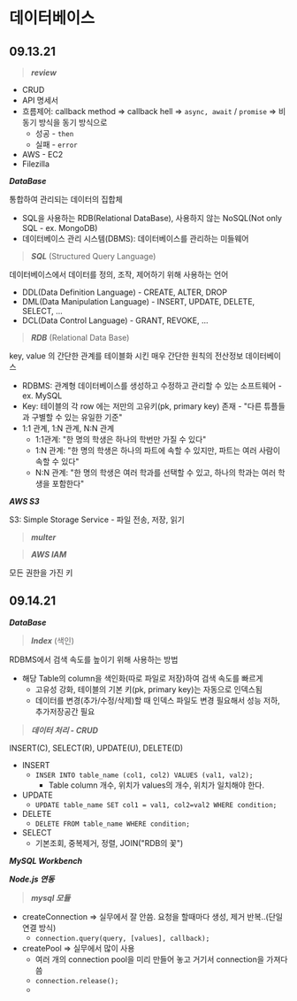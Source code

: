 # 데이터베이스



## 09.13.21

> ***review***

- CRUD
- API 명세서
- 흐름제어: callback method => callback hell => `async, await` / `promise` => 비동기 방식을 동기 방식으로
  - 성공 - `then`
  - 실패 - `error`
- AWS - EC2
- Filezilla





***DataBase***

통합하여 관리되는 데이터의 집합체

- SQL을 사용하는 RDB(Relational DataBase), 사용하지 않는  NoSQL(Not only SQL - ex. MongoDB)
- 데이터베이스 관리 시스템(DBMS): 데이터베이스를 관리하는 미들웨어



>***SQL*** (Structured Query Language)

데이터베이스에서 데이터를 정의, 조작, 제어하기 위해 사용하는 언어

- DDL(Data Definition Language) - CREATE, ALTER, DROP
- DML(Data Manipulation Language) - INSERT, UPDATE, DELETE, SELECT, ...
- DCL(Data Control Language) - GRANT, REVOKE, ...



> ***RDB*** (Relational Data Base)

key, value 의 간단한 관계를 테이블화 시킨 매우 간단한 원칙의 전산정보 데이터베이스

- RDBMS: 관계형 데이터베이스를 생성하고 수정하고 관리할 수 있는 소프트웨어 - ex. MySQL
- Key: 테이블의 각 row 에는 저만의 고유키(pk, primary key) 존재 - "다른 튜플들과 구별할 수 있는 유일한 기준"
- 1:1 관계, 1:N 관계, N:N 관계
  - 1:1관계: "한 명의 학생은 하나의 학번만 가질 수 있다"
  - 1:N 관계: "한 명의 학생은 하나의 파트에 속할 수 있지만, 파트는 여러 사람이 속할 수 있다"
  - N:N 관계: "한 명의 학생은 여러 학과를 선택할 수 있고, 하나의 학과는 여러 학생을 포함한다"





***AWS S3***

S3: Simple Storage Service - 파일 전송, 저장, 읽기



> ***multer***



> ***AWS IAM***

모든 권한을 가진 키







## 09.14.21

***DataBase***

> ***Index*** (색인)

RDBMS에서 검색 속도를 높이기 위해 사용하는 방법

- 해당 Table의 column을 색인화(따로 파일로 저장)하여 검색 속도를 빠르게
  - 고유성 강화, 테이블의 기본 키(pk, primary key)는 자동으로 인덱스됨
  - 데이터를 변경(추가/수정/삭제)할 때 인덱스 파일도 변경 필요해서 성능 저하, 추가저장공간 필요



> ***데이터 처리 - CRUD***

INSERT(C), SELECT(R), UPDATE(U), DELETE(D)

- INSERT
  - `INSER INTO table_name (col1, col2) VALUES (val1, val2);`
    - Table column 개수, 위치가  values의 개수, 위치가 일치해야 한다.
- UPDATE
  - `UPDATE table_name SET col1 = val1, col2=val2 WHERE condition;`
- DELETE
  - `DELETE FROM table_name WHERE condition;`
- SELECT
  - 기본조회, 중복제거, 정렬, JOIN("RDB의 꽃")





***MySQL Workbench***





***Node.js 연동***

> ***mysql 모듈***

- createConnection => 실무에서 잘 안씀. 요청을 할때마다 생성, 제거 반복..(단일 연결 방식)
  - `connection.query(query, [values], callback);`
- createPool => 실무에서 많이 사용
  - 여러 개의 connection pool을 미리 만들어 놓고 거기서 connection을 가져다 씀
  - `connection.release();`
  - 





